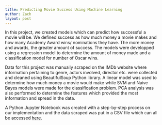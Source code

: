 ```yaml
---
title: Predicting Movie Success Using Machine Learning
author: Zach
layout: post
---
```

In this project, we created models which can predict how successful a movie will be. We defined success as how much money a movie makes and how many Academy Award wins/ nominations they have. The more money and awards, the greater amount of success. The models were developped using a regression model to determine the amount of money made and a classification model for number of Oscar wins.

Data for this project was manually scraped on the IMDb website where information pertaining to genre, actors involved, director etc. were collected and cleaned using BeautifulSoup Python library. A linear model was used to determine how much money a movie would make while SVM and Naive Bayes models were made for the classification problem. PCA analysis was also performed to determine the features which provided the most information and spread in the data.

A Python Jupyter Notebook was created with a step-by-step process on our implementation and the data scraped was put in a CSV file which can all be accessed [here](https://github.com/Zach-Sz/Predicting_Movie_Success).
